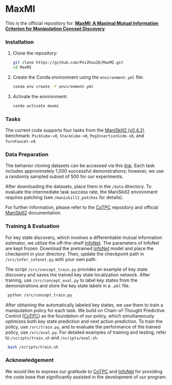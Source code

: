 # MaxMI
This is the official repository for: **[MaxMI: A Maximal Mutual Information Criterion for Manipulation Concept Discovery](https://arxiv.org/abs/2407.15086)**


### Installation

1. Clone the repository:

   ```bash
   git clone https://github.com/PeiZhou26/MaxMI.git
   cd MaxMI
   ```

2. Create the Conda environment using the `environment.yml` file:

   ```bash
   conda env create -f environment.yml
   ```

3. Activate the environment:

   ```bash
   conda activate maxmi
   ```

### Tasks
The current code supports four tasks from the [ManiSkill2 (v0.4.2)](https://github.com/haosulab/ManiSkill2) benchmark: 
`PickCube-v0`, `StackCube-v0`, `PegInsertionSide-v0`, and `TurnFaucet-v0`.

### Data Preparation
The behavior cloning datasets can be accessed via this [link](https://drive.google.com/drive/folders/1VdunXUlzqAvy-D8MniQ4anhV5LLBfNbJ). Each task includes approximately 1,000 successful demonstrations; however, we use a randomly sampled subset of 500 for our experiments. 

After downloading the datasets, place them in the `/data` directory. To evaluate the intermediate task success rate, the ManiSkill2 environment requires patching (see `/maniskill2_patches` for details). 

For further information, please refer to the [CoTPC](https://github.com/SeanJia/CoTPC) repository and official [ManiSkill2](https://github.com/haosulab/ManiSkill2) documentation.

### Training & Evaluation
For key state discovery, which involves a differentiable mutual information estimator, we utilize the off-the-shelf [InfoNet](https://github.com/datou30/InfoNet). The parameters of InfoNet are kept frozen. Download the pretrained [InfoNet](https://github.com/datou30/InfoNet) model and place the checkpoint in your directory. Then, update the checkpoint path in `/src/infer_infonet.py` with your own path.

The script `/src/concept_train.py` provides an example of key state discovery and saves the trained key state localization network. After training, use `/src/concept_eval.py` to label key states from the demonstrations and store the key state labels in a `.pkl` file.
  ```bash
   python /src/concept_train.py
   ```


After obtaining the automatically labeled key states, we use them to train a manipulation policy for each task. We build on Chain-of-Thought Predictive Control ([CoTPC](https://github.com/SeanJia/CoTPC)) as the foundation of our policy, which simultaneously optimizes both key state prediction and next action prediction. To train the policy, use `/src/train.py`, and to evaluate the performance of the trained policy, use `/src/eval.py`. For detailed examples of training and testing, refer to `/scripts/train.sh` and `/scripts/eval.sh`.
  ```bash
   bash /scripts/train.sh
   ```

### Acknowledgement
We would like to express our gratitude to [CoTPC](https://github.com/SeanJia/CoTPC) and [InfoNet](https://github.com/datou30/InfoNet) for providing the code base that significantly assisted in the development of our program.